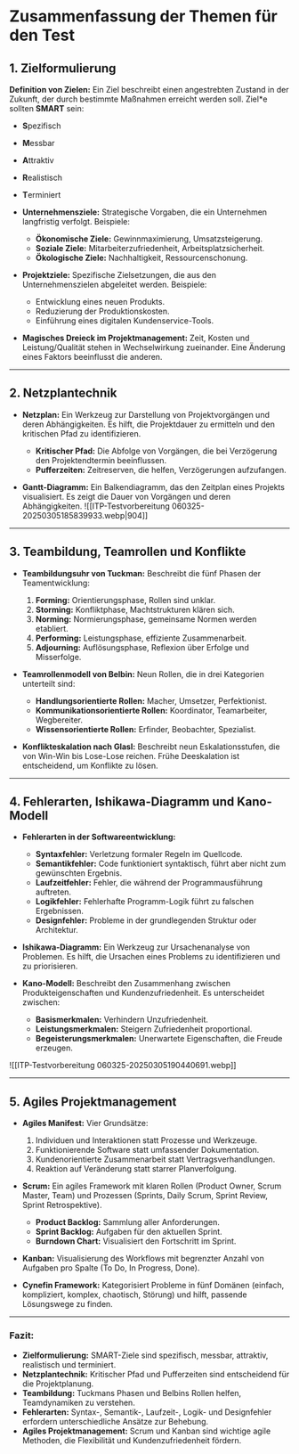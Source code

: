 # Zusammenfassung der Themen für den Test

## 1. **Zielformulierung**

**Definition von Zielen:** Ein Ziel beschreibt einen angestrebten Zustand in der Zukunft, der durch bestimmte Maßnahmen erreicht werden soll. Ziel*e sollten **SMART** sein:
  - **S**pezifisch
  - **M**essbar
  - **A**ttraktiv
  - **R**ealistisch
  - **T**erminiert

- **Unternehmensziele:** Strategische Vorgaben, die ein Unternehmen langfristig verfolgt. Beispiele:
  - **Ökonomische Ziele:** Gewinnmaximierung, Umsatzsteigerung.
  - **Soziale Ziele:** Mitarbeiterzufriedenheit, Arbeitsplatzsicherheit.
  - **Ökologische Ziele:** Nachhaltigkeit, Ressourcenschonung.

- **Projektziele:** Spezifische Zielsetzungen, die aus den Unternehmenszielen abgeleitet werden. Beispiele:
  - Entwicklung eines neuen Produkts.
  - Reduzierung der Produktionskosten.
  - Einführung eines digitalen Kundenservice-Tools.

- **Magisches Dreieck im Projektmanagement:** Zeit, Kosten und Leistung/Qualität stehen in Wechselwirkung zueinander. Eine Änderung eines Faktors beeinflusst die anderen.

---

## 2. **Netzplantechnik**
- **Netzplan:** Ein Werkzeug zur Darstellung von Projektvorgängen und deren Abhängigkeiten. Es hilft, die Projektdauer zu ermitteln und den kritischen Pfad zu identifizieren.
  - **Kritischer Pfad:** Die Abfolge von Vorgängen, die bei Verzögerung den Projektendtermin beeinflussen.
  - **Pufferzeiten:** Zeitreserven, die helfen, Verzögerungen aufzufangen.

- **Gantt-Diagramm:** Ein Balkendiagramm, das den Zeitplan eines Projekts visualisiert. Es zeigt die Dauer von Vorgängen und deren Abhängigkeiten.
![[ITP-Testvorbereitung 060325-20250305185839933.webp|904]]

---

## 3. **Teambildung, Teamrollen und Konflikte**
- **Teambildungsuhr von Tuckman:** Beschreibt die fünf Phasen der Teamentwicklung:
  1. **Forming:** Orientierungsphase, Rollen sind unklar.
  2. **Storming:** Konfliktphase, Machtstrukturen klären sich.
  3. **Norming:** Normierungsphase, gemeinsame Normen werden etabliert.
  4. **Performing:** Leistungsphase, effiziente Zusammenarbeit.
  5. **Adjourning:** Auflösungsphase, Reflexion über Erfolge und Misserfolge.

- **Teamrollenmodell von Belbin:** Neun Rollen, die in drei Kategorien unterteilt sind:
  - **Handlungsorientierte Rollen:** Macher, Umsetzer, Perfektionist.
  - **Kommunikationsorientierte Rollen:** Koordinator, Teamarbeiter, Wegbereiter.
  - **Wissensorientierte Rollen:** Erfinder, Beobachter, Spezialist.

- **Konflikteskalation nach Glasl:** Beschreibt neun Eskalationsstufen, die von Win-Win bis Lose-Lose reichen. Frühe Deeskalation ist entscheidend, um Konflikte zu lösen.

---

## 4. **Fehlerarten, Ishikawa-Diagramm und Kano-Modell**
- **Fehlerarten in der Softwareentwicklung:**
  - **Syntaxfehler:** Verletzung formaler Regeln im Quellcode.
  - **Semantikfehler:** Code funktioniert syntaktisch, führt aber nicht zum gewünschten Ergebnis.
  - **Laufzeitfehler:** Fehler, die während der Programmausführung auftreten.
  - **Logikfehler:** Fehlerhafte Programm-Logik führt zu falschen Ergebnissen.
  - **Designfehler:** Probleme in der grundlegenden Struktur oder Architektur.

- **Ishikawa-Diagramm:** Ein Werkzeug zur Ursachenanalyse von Problemen. Es hilft, die Ursachen eines Problems zu identifizieren und zu priorisieren.

- **Kano-Modell:** Beschreibt den Zusammenhang zwischen Produkteigenschaften und Kundenzufriedenheit. Es unterscheidet zwischen:
  - **Basismerkmalen:** Verhindern Unzufriedenheit.
  - **Leistungsmerkmalen:** Steigern Zufriedenheit proportional.
  - **Begeisterungsmerkmalen:** Unerwartete Eigenschaften, die Freude erzeugen.

![[ITP-Testvorbereitung 060325-20250305190440691.webp]]

---

## 5. **Agiles Projektmanagement**
- **Agiles Manifest:** Vier Grundsätze:
  1. Individuen und Interaktionen statt Prozesse und Werkzeuge.
  2. Funktionierende Software statt umfassender Dokumentation.
  3. Kundenorientierte Zusammenarbeit statt Vertragsverhandlungen.
  4. Reaktion auf Veränderung statt starrer Planverfolgung.

- **Scrum:** Ein agiles Framework mit klaren Rollen (Product Owner, Scrum Master, Team) und Prozessen (Sprints, Daily Scrum, Sprint Review, Sprint Retrospektive).
  - **Product Backlog:** Sammlung aller Anforderungen.
  - **Sprint Backlog:** Aufgaben für den aktuellen Sprint.
  - **Burndown Chart:** Visualisiert den Fortschritt im Sprint.

- **Kanban:** Visualisierung des Workflows mit begrenzter Anzahl von Aufgaben pro Spalte (To Do, In Progress, Done).

- **Cynefin Framework:** Kategorisiert Probleme in fünf Domänen (einfach, kompliziert, komplex, chaotisch, Störung) und hilft, passende Lösungswege zu finden.

---

### Fazit:
- **Zielformulierung:** SMART-Ziele sind spezifisch, messbar, attraktiv, realistisch und terminiert.
- **Netzplantechnik:** Kritischer Pfad und Pufferzeiten sind entscheidend für die Projektplanung.
- **Teambildung:** Tuckmans Phasen und Belbins Rollen helfen, Teamdynamiken zu verstehen.
- **Fehlerarten:** Syntax-, Semantik-, Laufzeit-, Logik- und Designfehler erfordern unterschiedliche Ansätze zur Behebung.
- **Agiles Projektmanagement:** Scrum und Kanban sind wichtige agile Methoden, die Flexibilität und Kundenzufriedenheit fördern.
